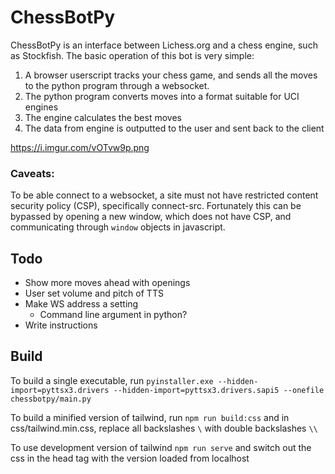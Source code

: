 # ChessBotPy

ChessBotPy is an interface between Lichess.org and a chess engine, such as Stockfish.
The basic operation of this bot is very simple:

1. A browser userscript tracks your chess game, and sends all the moves to the python program through a websocket.
2. The python program converts moves into a format suitable for UCI engines
3. The engine calculates the best moves
4. The data from engine is outputted to the user and sent back to the client

https://i.imgur.com/vOTvw9p.png

### Caveats:

To be able connect to a websocket, a site must not have restricted content security policy (CSP), specifically connect-src. Fortunately this can be bypassed by opening a new window, which does not have CSP, and communicating through `window` objects in javascript.

## Todo

-   Show more moves ahead with openings
-   User set volume and pitch of TTS
-   Make WS address a setting
    -   Command line argument in python?
-   Write instructions

## Build

To build a single executable, run
`pyinstaller.exe --hidden-import=pyttsx3.drivers --hidden-import=pyttsx3.drivers.sapi5 --onefile chessbotpy/main.py`

To build a minified version of tailwind, run
`npm run build:css` and in css/tailwind.min.css, replace all backslashes `\` with double backslashes `\\`

To use development version of tailwind
`npm run serve`
and switch out the css in the head tag with the version loaded from localhost
